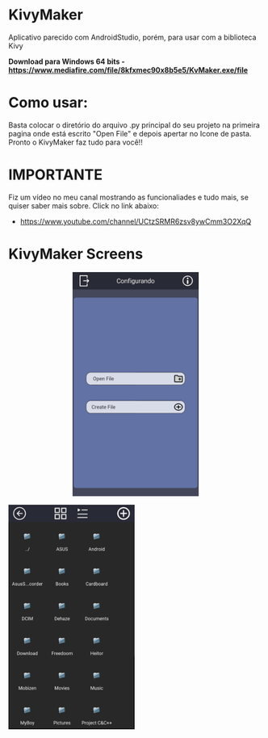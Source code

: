 ﻿# KivyMaker
Aplicativo parecido com AndroidStudio, porém, para usar com a 
biblioteca Kivy

**Download para Windows 64 bits - https://www.mediafire.com/file/8kfxmec90x8b5e5/KvMaker.exe/file**

# Como usar:
Basta colocar o diretório do arquivo .py principal do seu projeto
na primeira pagina onde está escrito "Open File" e depois apertar
no Icone de pasta. Pronto o KivyMaker faz tudo para você!!

# IMPORTANTE
Fiz um vídeo no meu canal mostrando as funcionaliades e tudo mais,
se quiser saber mais sobre. Click no link abaixo:
 - https://www.youtube.com/channel/UCtzSRMR6zsv8ywCmm3O2XqQ

# KivyMaker Screens

<p align="center">
  <img src="examples/1.jpg" width="250">
  <p width="1"></p>
  <img src="examples/2.jpg" width="250">
</p>
